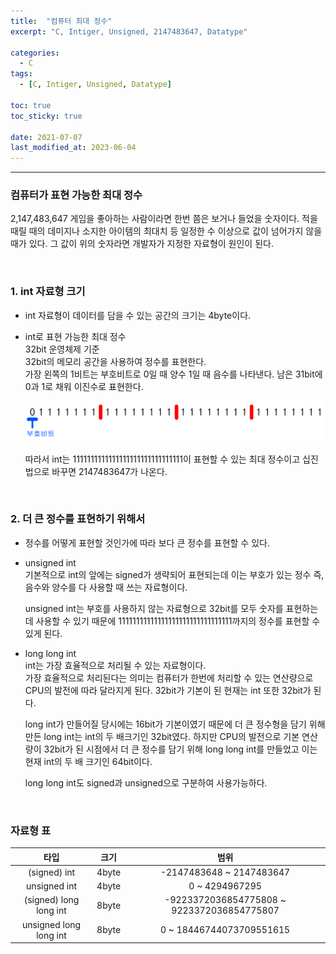 ```yaml
---
title:  "컴퓨터 최대 정수"
excerpt: "C, Intiger, Unsigned, 2147483647, Datatype"

categories:
  - C
tags:
  - [C, Intiger, Unsigned, Datatype]

toc: true
toc_sticky: true
 
date: 2021-07-07
last_modified_at: 2023-06-04
---  
```


***

### 컴퓨터가 표현 가능한 최대 정수  
2,147,483,647 게임을 좋아하는 사람이라면 한번 쯤은 보거나 들었을 숫자이다. 적을 때릴 때의 데미지나 소지한 아이템의 최대치 등 일정한 수 이상으로 값이 넘어가지 않을 때가 있다. 그 값이 위의 숫자라면 개발자가 지정한 자료형이 원인이 된다.

<br/>  

### 1. int 자료형 크기  
  * int 자료형이 데이터를 담을 수 있는 공간의 크기는 4byte이다.  
  * int로 표현 가능한 최대 정수  
    32bit 운영체제 기준  
    32bit의 메모리 공간을 사용하여 정수를 표현한다.  
    가장 왼쪽의 1비트는 부호비트로 0일 때 양수 1일 때 음수를 나타낸다. 남은 31bit에 0과 1로 채워 이진수로 표현한다.  

    ![max_int_size](/assets/images/posting/20210707/max_int_size.png)  
      
    따라서 int는 1111111111111111111111111111111이 표현할 수 있는 최대 정수이고 십진법으로 바꾸면 2147483647가 나온다.  

    <br/>

### 2. 더 큰 정수를 표현하기 위해서  
  * 정수를 어떻게 표현할 것인가에 따라 보다 큰 정수를 표현할 수 있다.

  * unsigned int  
    기본적으로 int의 앞에는 signed가 생략되어 표현되는데 이는 부호가 있는 정수 즉, 음수와 양수를 다 사용할 때 쓰는 자료형이다.

    unsigned int는 부호를 사용하지 않는 자료형으로 32bit를 모두 숫자를 표현하는데 사용할 수 있기 때문에 11111111111111111111111111111111까지의 정수를 표현할 수 있게 된다.

  * long long int  
    int는 가장 효율적으로 처리될 수 있는 자료형이다.  
    가장 효율적으로 처리된다는 의미는 컴퓨터가 한번에 처리할 수 있는 연산량으로 CPU의 발전에 따라 달라지게 된다. 
    32bit가 기본이 된 현재는 int 또한 32bit가 된다.

    long int가 만들어질 당시에는 16bit가 기본이였기 때문에 더 큰 정수형을 담기 위해 만든 long int는 int의 두 배크기인 32bit였다. 하지만 CPU의 발전으로 기본 연산량이 32bit가 된 시점에서 더 큰 정수를 담기 위해 long long int를 만들었고 이는 현재 int의 두 배 크기인 64bit이다.  

    long long int도 signed과 unsigned으로 구분하여 사용가능하다.

    <br/>

### 자료형 표
  |타입|크기|범위|  
  |:--------:|:----:|:--------:|
  |(signed) int|4byte|-2147483648 ~ 2147483647|
  |unsigned int|4byte|0 ~ 4294967295|
  |(signed) long long int|8byte|-9223372036854775808 ~ 9223372036854775807|
  |unsigned long long int|8byte|0 ~ 18446744073709551615|  
